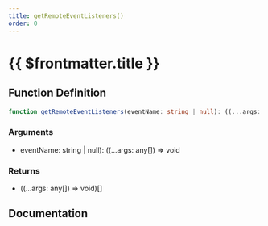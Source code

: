 ```yaml
---
title: getRemoteEventListeners()
order: 0
---
```


# {{ $frontmatter.title }}

<!--@include: ./getRemoteEventListeners_partial_header.md-->

## Function Definition

```ts
function getRemoteEventListeners(eventName: string | null): ((...args: any[]) => void)[];
```

### Arguments

* eventName: string | null): ((...args: any[]) =\> void

### Returns

* ((...args: any[]) =\> void)[]

## Documentation

<!--@include: ./getRemoteEventListeners_partial_footer.md-->
